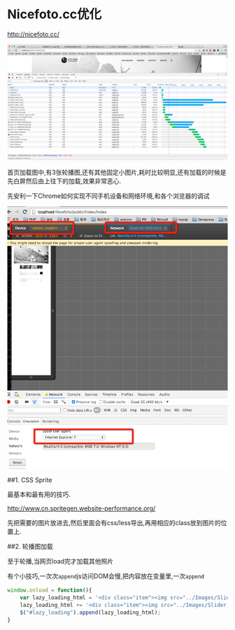 # Nicefoto.cc优化

<http://nicefoto.cc/>

![首页加载图](QQ20160104-3.png)

首页加载图中,有3张轮播图,还有其他固定小图片,耗时比较明显,还有加载的时候是先白屏然后由上往下的加载,效果非常恶心.

先安利一下Chrome如何实现不同手机设备和网络环境,和各个浏览器的调试

![Chrome模式](QQ20160104-6.png)

##1. CSS Sprite

最基本和最有用的技巧.

<http://www.cn.spritegen.website-performance.org/>

先把需要的图片放进去,然后里面会有css/less导出,再用相应的class放到图片的位置上.

##2. 轮播图加载

至于轮播,当网页load完才加载其他照片

有个小技巧,一次次`append`js访问DOM会慢,把内容放在变量里,一次`append`
```javascript
window.onload = function(){
    var lazy_loading_html = '<div class="item"><img src="../Images/Slider_Index_2.png"> </div>';
    lazy_loading_html += '<div class="item"><img src="../Images/Slider_Index_3.png"> </div>';
    $("#lazy_loading").append(lazy_loading_html);
}
```